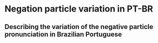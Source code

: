 # Negation particle variation in PT-BR
## Describing the variation of the negative particle pronunciation in Brazilian Portuguese
